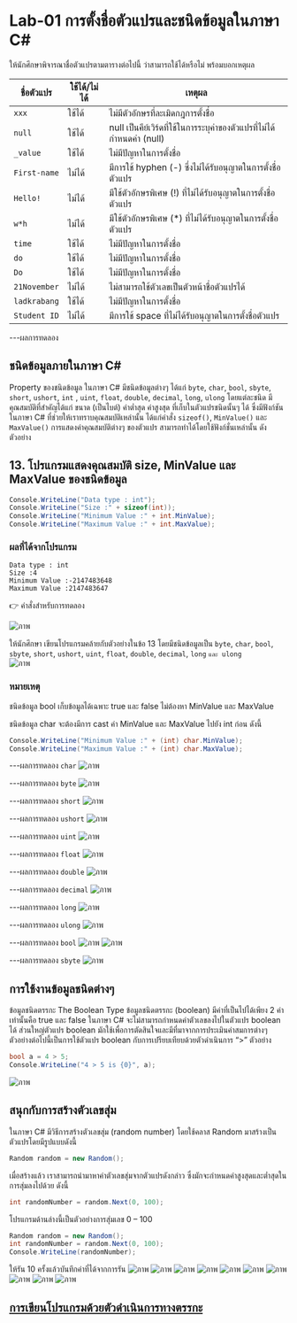 # Lab-01 การตั้งชื่อตัวแปรและชนิดข้อมูลในภาษา C\#


 ให้นักศึกษาพิจารณาชื่อตัวแปรตามตารางต่อไปนี้ ว่าสามารถใช้ได้หรือไม่ พร้อมบอกเหตุผล

| ชื่อตัวแปร | ใช้ได้/ไม่ได้ | เหตุผล|
|--|--|--|
| `xxx`     | ใช้ได้ | ไม่มีตัวอักษรที่ละเมิดกฎการตั้งชื่อ |
| `null` | ใช้ได้ | null เป็นคีย์เวิร์ดที่ใช้ในการระบุค่าของตัวแปรที่ไม่ได้กำหนดค่า (null) |
| `_value` | ใช้ได้ | ไม่มีปัญหาในการตั้งชื่อ |
| `First-name`| ไม่ได้ | มีการใช้ hyphen (-) ซึ่งไม่ได้รับอนุญาตในการตั้งชื่อตัวแปร |
| `Hello!` | ไม่ได้ | มีใช้ตัวอักษรพิเศษ (!) ที่ไม่ได้รับอนุญาตในการตั้งชื่อตัวแปร |
| `w*h` | ไม่ได้| มีใช้ตัวอักษรพิเศษ (*) ที่ไม่ได้รับอนุญาตในการตั้งชื่อตัวแปร |
| `time` | ใช้ได้ | ไม่มีปัญหาในการตั้งชื่อ |
| `do` | ใช้ได้ | ไม่มีปัญหาในการตั้งชื่อ |
| `Do` | ใช้ได้ | ไม่มีปัญหาในการตั้งชื่อ |
| `21November`| ไม่ได้ | ไม่สามารถใช้ตัวเลขเป็นตัวหน้าชื่อตัวแปรได้ |
| `ladkrabang`| ใช้ได้ | ไม่มีปัญหาในการตั้งชื่อ |
| `Student ID`| ไม่ได้ | มีการใช้ space ที่ไม่ได้รับอนุญาตในการตั้งชื่อตัวแปร |


---ผลการทดลอง


## ชนิดข้อมูลภายในภาษา C\#

Property ของชนิดข้อมูล ในภาษา C# มีชนิดข้อมูลต่างๆ ได้แก่ `byte`, `char`, `bool`, `sbyte`, `short`, `ushort`, `int` , `uint`, `float`, `double`, `decimal`, `long`, `ulong` โดยแต่ละชนิด มีคุณสมบัติที่สำคัญได้แก่ ขนาด (เป็นไบต์) ค่าต่ำสุด ค่าสูงสุด ที่เก็บในตัวแปรชนิดนั้นๆ ได้ ซึ่งมีฟังก์ชันในภาษา C# ที่ช่วยให้เราทราบคุณสมบัติเหล่านั้น ได้แก่คำสั่ง `sizeof()`, `MinValue()` และ `MaxValue()` การแสดงค่าคุณสมบัติต่างๆ ของตัวแปร สามารถทำได้โดยใช้ฟังก์ชั่นเหล่านั้น ดังตัวอย่าง

## 13. โปรแกรมแสดงคุณสมบัติ size, MinValue และ MaxValue ของชนิดข้อมูล

```csharp
Console.WriteLine("Data type : int");
Console.WriteLine("Size :" + sizeof(int));
Console.WriteLine("Minimum Value :" + int.MinValue);
Console.WriteLine("Maximum Value :" + int.MaxValue);
```

### ผลที่ได้จากโปรแกรม

```text
Data type : int
Size :4
Minimum Value :-2147483648
Maximum Value :2147483647
```

👉 คำสั่งสำหรับการทดลอง  

![ภาพ](https://github.com/AnchisaPhetnoi/03376836-OOP-2566-Lab-01/assets/144197034/2b0b7477-109d-4115-97f0-cba54ad8e177)

ให้นักศึกษา เขียนโปรแกรมคล้ายกับตัวอย่างในข้อ 13 โดยมีชนิดข้อมูลเป็น `byte`, `char`, `bool`, `sbyte`, `short`, `ushort`, `uint`, `float`, `double`, `decimal`, `long` `และ ulong`  
![ภาพ](https://github.com/AnchisaPhetnoi/03376836-OOP-2566-Lab-01/assets/144197034/9fe79eea-90dd-4041-91b3-1a0c360518e3)

### หมายเหตุ

ชนิดข้อมูล bool เก็บข้อมูลได้เฉพาะ true และ false ไม่ต้องหา MinValue และ MaxValue

ชนิดข้อมูล char จะต้องมีการ cast ค่า MinValue และ MaxValue ไปยัง int ก่อน ดังนี้

```csharp
Console.WriteLine("Minimum Value :" + (int) char.MinValue);
Console.WriteLine("Maximum Value :" + (int) char.MaxValue);
```
---ผลการทดลอง `char`
![ภาพ](https://github.com/AnchisaPhetnoi/03376836-OOP-2566-Lab-01/assets/144197034/ae0e5a05-d95c-4bf3-aab6-741b24462c06)

---ผลการทดลอง `byte`
![ภาพ](https://github.com/AnchisaPhetnoi/03376836-OOP-2566-Lab-01/assets/144197034/8a8eedbb-9e8c-4cf6-9364-26ae807671f4)

---ผลการทดลอง `short`
 ![ภาพ](https://github.com/AnchisaPhetnoi/03376836-OOP-2566-Lab-01/assets/144197034/3fcba6b7-219b-4875-b1f1-f18de32c4e7f)


---ผลการทดลอง `ushort`
![ภาพ](https://github.com/AnchisaPhetnoi/03376836-OOP-2566-Lab-01/assets/144197034/f0812bb5-e4b9-4298-bcb8-d701f38df622)



 

---ผลการทดลอง `uint`
![ภาพ](https://github.com/AnchisaPhetnoi/03376836-OOP-2566-Lab-01/assets/144197034/ceab1985-199b-4d55-88d7-24a586b37b6e)

 

---ผลการทดลอง `float`
 ![ภาพ](https://github.com/AnchisaPhetnoi/03376836-OOP-2566-Lab-01/assets/144197034/e1f7521b-37dd-4b98-a2af-70827ecf1da9)


---ผลการทดลอง `double`
 ![ภาพ](https://github.com/AnchisaPhetnoi/03376836-OOP-2566-Lab-01/assets/144197034/6ed88a33-f0b8-4405-8718-bfcab3ad6f6e)

---ผลการทดลอง `decimal`
 ![ภาพ](https://github.com/AnchisaPhetnoi/03376836-OOP-2566-Lab-01/assets/144197034/dc2f96a9-ba64-4873-a6e9-18171336fefa)

---ผลการทดลอง `long`
![ภาพ](https://github.com/AnchisaPhetnoi/03376836-OOP-2566-Lab-01/assets/144197034/a99a01ea-8502-4190-8584-5167f64829da)


---ผลการทดลอง `ulong`
![ภาพ](https://github.com/AnchisaPhetnoi/03376836-OOP-2566-Lab-01/assets/144197034/e56424ab-9033-4ebe-9060-e0e23372df9d)


---ผลการทดลอง `bool`
![ภาพ](https://github.com/AnchisaPhetnoi/03376836-OOP-2566-Lab-01/assets/144197034/fbebd3f2-6397-49f9-a4b8-898936bacf1b)
![ภาพ](https://github.com/AnchisaPhetnoi/03376836-OOP-2566-Lab-01/assets/144197034/3f692bef-d6d3-435c-9c54-12db0194658f)


---ผลการทดลอง `sbyte`
![ภาพ](https://github.com/AnchisaPhetnoi/03376836-OOP-2566-Lab-01/assets/144197034/73f4cd83-b7a3-44a5-95d7-0c67069fdc0e)


## การใช้งานข้อมูลชนิดต่างๆ

ข้อมูลชนิดตรรกะ The Boolean Type
ข้อมูลชนิดตรรกะ (boolean) มีค่าที่เป็นไปได้เพียง 2 ค่าเท่านั้นคือ true และ false ในภาษา C# จะไม่สามารถกำหนดค่าตัวเลขลงไปในตัวแปร boolean ได้ ส่วนใหญ่ตัวแปร boolean มักใช้เพื่อการตัดสินใจและมีที่มาจากการประเมินค่าสมการต่างๆ ตัวอย่างต่อไปนี้เป็นการใช้ตัวแปร boolean กับการเปรียบเทียบด้วยตัวดำเนินการ “>”
ตัวอย่าง

```csharp
bool a = 4 > 5;
Console.WriteLine("4 > 5 is {0}", a);
```
![ภาพ](https://github.com/AnchisaPhetnoi/03376836-OOP-2566-Lab-01/assets/144197034/b1194a6a-8eec-4c2d-860c-0f752ba3a604)

## สนุกกับการสร้างตัวเลขสุ่ม

ในภาษา C# มีวิธีการสร้างตัวเลขสุ่ม (random number) โดยใช้คลาส Random มาสร้างเป็นตัวแปรโดยมีรูปแบบดังนี้

```csharp
Random random = new Random();
```

เมื่อสร้างแล้ว เราสามารถนำมาหาค่าตัวเลขสุ่มจากตัวแปรดังกล่าว ซึ่งมักจะกำหนดค่าสูงสุดและต่ำสุดในการสุ่มลงไปด้วย ดังนี้

```csharp
int randomNumber = random.Next(0, 100);
```

โปรแกรมด้านล่างนี้เป็นตัวอย่างการสุ่มเลข 0 – 100

```csharp
Random random = new Random();
int randomNumber = random.Next(0, 100);
Console.WriteLine(randomNumber);
```
 
ให้รัน 10 ครั้งแล้วบันทึกค่าที่ได้จากการรัน
![ภาพ](https://github.com/AnchisaPhetnoi/03376836-OOP-2566-Lab-01/assets/144197034/01698dbd-273b-4d19-801f-d89df24e6504)
![ภาพ](https://github.com/AnchisaPhetnoi/03376836-OOP-2566-Lab-01/assets/144197034/9e2d439c-a8b8-4148-be7d-61787d9026b4)
![ภาพ](https://github.com/AnchisaPhetnoi/03376836-OOP-2566-Lab-01/assets/144197034/f6fd8dc3-b298-4565-9c49-97539ac842bd)
![ภาพ](https://github.com/AnchisaPhetnoi/03376836-OOP-2566-Lab-01/assets/144197034/69511201-9cac-4c3e-a3bf-93cafc43dd49)
![ภาพ](https://github.com/AnchisaPhetnoi/03376836-OOP-2566-Lab-01/assets/144197034/f2472b13-6fbe-487d-a971-01a5e4ff5e9f)
![ภาพ](https://github.com/AnchisaPhetnoi/03376836-OOP-2566-Lab-01/assets/144197034/59da72db-baac-4d78-b821-cbb8846889db)
![ภาพ](https://github.com/AnchisaPhetnoi/03376836-OOP-2566-Lab-01/assets/144197034/a79eb626-b974-420d-bbd1-41fa116d5f74)
![ภาพ](https://github.com/AnchisaPhetnoi/03376836-OOP-2566-Lab-01/assets/144197034/ffe3acc5-310e-4340-9a4e-61ed29b77dbe)
![ภาพ](https://github.com/AnchisaPhetnoi/03376836-OOP-2566-Lab-01/assets/144197034/7507f01e-4117-4136-9e04-19a7db5827be)
![ภาพ](https://github.com/AnchisaPhetnoi/03376836-OOP-2566-Lab-01/assets/144197034/bed315eb-6af0-4fda-9877-41122644dfb9)




## [การเขียนโปรแกรมด้วยตัวดำเนินการทางตรรกะ](./Lab-01-part-14.md)
